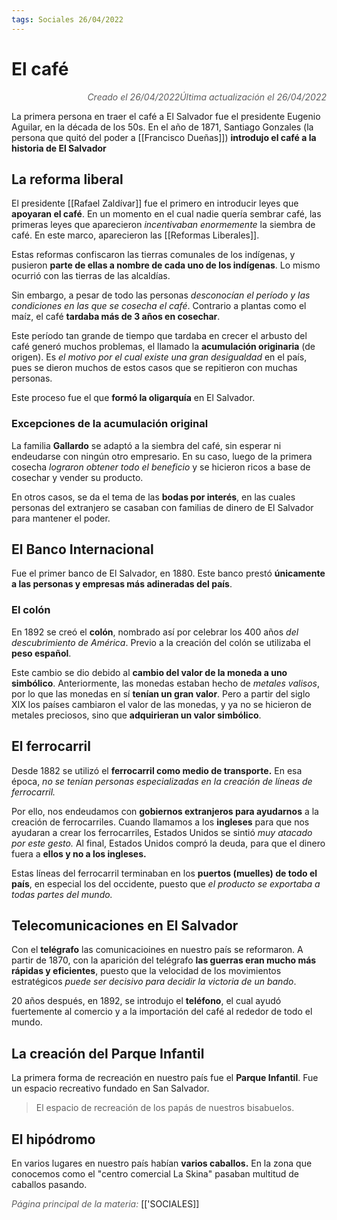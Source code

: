 ```yaml
---
tags: Sociales 26/04/2022
---
```


# El café
<div style="text-align: right; opacity: 0.7; font-style: italic;">Creado el 26/04/2022</divoriginaria
<div style="text-align: right; opacity: 0.7; font-style: italic;">Última actualización el 26/04/2022</div>

La primera persona en traer el café a El Salvador fue el presidente Eugenio Aguilar, en la década de los 50s. En el año de 1871, Santiago Gonzales (la persona que quitó del poder a [[Francisco Dueñas]]) **introdujo el café a la historia de El Salvador**

## La reforma liberal

El presidente [[Rafael Zaldívar]] fue el primero en introducir leyes que **apoyaran el café**.
En un momento en el cual nadie quería sembrar café, las primeras leyes que aparecieron *incentivaban enormemente* la siembra de café. En este marco, aparecieron las [[Reformas Liberales]].

Estas reformas confiscaron las tierras comunales de los indígenas, y pusieron **parte de ellas a nombre de cada uno de los indígenas**. Lo mismo ocurrió con las tierras de las alcaldías.

Sin embargo, a pesar de todo las personas *desconocían el período y las condiciones en las que se cosecha el café*. Contrario a plantas como el maíz, el café **tardaba más de 3 años en cosechar**.

Este período tan grande de tiempo que tardaba en crecer el arbusto del café generó muchos problemas, el llamado la **acumulación originaria** (de origen). Es *el motivo por el cual existe una gran desigualdad* en el país, pues se dieron muchos de estos casos que se repitieron con muchas personas.

Este proceso fue el que **formó la oligarquía** en El Salvador.

### Excepciones de la acumulación original

La familia **Gallardo** se adaptó a la siembra del café, sin esperar ni endeudarse con ningún  otro empresario. En su caso, luego de la primera cosecha *lograron obtener todo el beneficio* y se hicieron ricos a base de cosechar y vender su producto.

En otros casos, se da el tema de las **bodas por interés**, en las cuales personas del extranjero se casaban con familias de dinero de El Salvador para mantener el poder.

## El Banco Internacional

Fue el primer banco de El Salvador, en 1880. Este banco prestó **únicamente a las personas y empresas más adineradas del país**.

### El colón

En 1892 se creó el **colón**, nombrado así por celebrar los 400 años *del descubrimiento de América*. Previo a la creación del colón se utilizaba el **peso español**.

Este cambio se dio debido al **cambio del valor de la moneda a uno simbólico**. Anteriormente, las monedas estaban hecho de *metales valisos*, por lo que las monedas en sí **tenían un gran valor**. Pero a partir del siglo XIX los países cambiaron el valor de las monedas, y ya no se hicieron de metales preciosos, sino que **adquirieran un valor simbólico**.

## El ferrocarril

Desde 1882 se utilizó el **ferrocarril como medio de transporte.** En esa época, *no se tenían personas especializadas en la creación de líneas de ferrocarril.* 

Por ello, nos endeudamos con **gobiernos extranjeros para ayudarnos** a la creación de ferrocarriles. Cuando llamamos a los **ingleses** para que nos ayudaran a crear los ferrocarriles, Estados Unidos se sintió *muy atacado por este gesto.* 
Al final, Estados Unidos compró la deuda, para que el dinero fuera a **ellos y no a los ingleses.**

Estas líneas del ferrocarril terminaban en los **puertos (muelles) de todo el país**, en especial los del occidente, puesto que *el producto se exportaba a todas partes del mundo.*

## Telecomunicaciones en El Salvador

Con el **telégrafo** las comunicacioines en nuestro país se reformaron. A partir de 1870, con la aparición del telégrafo **las guerras eran mucho más rápidas y eficientes**, puesto que la velocidad de los movimientos estratégicos *puede ser decisivo para decidir la victoria de un bando*.

20 años después, en 1892, se introdujo el **teléfono**, el cual ayudó fuertemente al comercio y a la importación del café al rededor de todo el mundo.

## La creación del Parque Infantil

La primera forma de recreación en nuestro país fue el **Parque Infantil**. Fue un espacio recreativo fundado en San Salvador.

> El espacio de recreación de los papás de nuestros bisabuelos.

## El hipódromo 

En varios lugares en nuestro país habían **varios caballos.** En la zona que conocemos como el "centro comercial La Skina" pasaban multitud de caballos pasando.

<span style="opacity: 0.7; font-style: italic;">Página principal de la materia:</span> [['SOCIALES]]